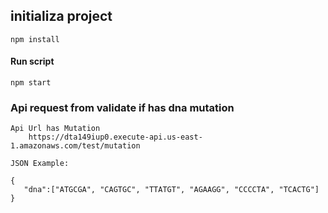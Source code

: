 ## initializa project
 ``` npm install ```

 #### Run script
 ``` npm start ```

 ### Api request from validate if has dna mutation 
    Api Url has Mutation
        https://dta149iup0.execute-api.us-east-1.amazonaws.com/test/mutation
    
    JSON Example:
 ``` 
{
    "dna":["ATGCGA", "CAGTGC", "TTATGT", "AGAAGG", "CCCCTA", "TCACTG"]
}
```